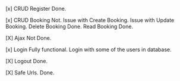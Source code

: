 
[x] CRUD Register Done.

[x] CRUD Booking Not.
   Issue with Create Booking.
   Issue with Update Booking.
   Delete Booking Done.
   Read Booking Done.

[X] Ajax Not Done.   

[x] Login Fully functional.
    Login with some of the users in database.

[X] Logout Done.

[X] Safe Urls. Done.



















